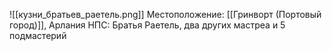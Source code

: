![[кузни_братьев_раетель.png]]
Местоположение: [[Гринворт (Портовый город)]], Арлания
НПС: Братья Раетель, два других мастреа и  5 подмастерий 